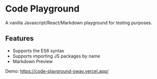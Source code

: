 # Code Playground

A vanilla Javascript/React/Markdown playground for testing purposes.

## Features

- Supports the ES6 syntax
- Supports importing JS packages by name
- Markdown Preview

Demo: https://code-playground-swav.vercel.app/
